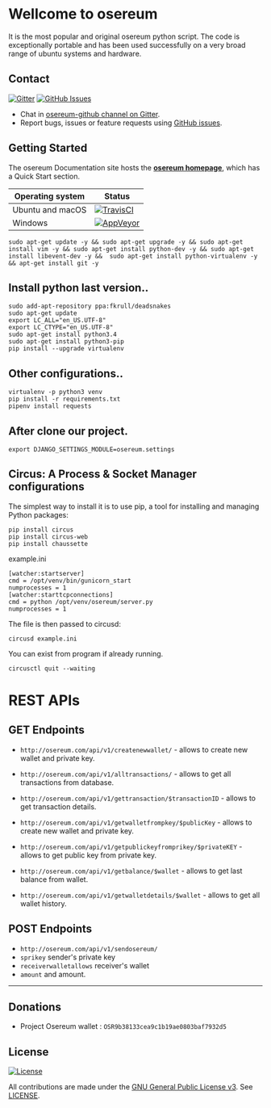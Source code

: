 # Wellcome to osereum

It is the most popular and original osereum python script. The code is exceptionally portable and has been used successfully on a very broad range of ubuntu systems and hardware.

## Contact

[![Gitter](https://img.shields.io/gitter/room/nwjs/nw.js.svg)](https://gitter.im/osereum-github/)
[![GitHub Issues](https://img.shields.io/badge/open%20issues-0-yellow.svg)](https://github.com/omgbbqhaxx/osereum/issues)

- Chat in [osereum-github channel on Gitter](https://gitter.im/osereum-github).
- Report bugs, issues or feature requests using [GitHub issues](issues/new).



## Getting Started

The osereum Documentation site hosts the **[osereum homepage](http://osereum.com/)**, which
has a Quick Start section.

Operating system | Status
---------------- | ----------
Ubuntu and macOS | [![TravisCI](https://img.shields.io/badge/build-passing-brightgreen.svg)](https://travis-ci.org/osereum/osereum-github)
Windows          | [![AppVeyor](https://img.shields.io/badge/build-passing-brightgreen.svg)](https://ci.appveyor.com/project/osereum/osereum-github)


```shell
sudo apt-get update -y && sudo apt-get upgrade -y && sudo apt-get install vim -y && sudo apt-get install python-dev -y && sudo apt-get install libevent-dev -y &&  sudo apt-get install python-virtualenv -y && apt-get install git -y
```



## Install python last version..

```shell
sudo add-apt-repository ppa:fkrull/deadsnakes
sudo apt-get update
export LC_ALL="en_US.UTF-8"
export LC_CTYPE="en_US.UTF-8"
sudo apt-get install python3.4
sudo apt-get install python3-pip
pip install --upgrade virtualenv
```

## Other configurations..

```shell
virtualenv -p python3 venv
pip install -r requirements.txt
pipenv install requests
```


## After clone our project.

```shell
export DJANGO_SETTINGS_MODULE=osereum.settings
```




## Circus: A Process & Socket Manager configurations
The simplest way to install it is to use pip, a tool for installing and managing Python packages:
```shell
pip install circus
pip install circus-web
pip install chaussette
```

example.ini
```shell
[watcher:startserver]
cmd = /opt/venv/bin/gunicorn_start
numprocesses = 1
[watcher:starttcpconnections]
cmd = python /opt/venv/osereum/server.py
numprocesses = 1
```

The file is then passed to circusd:
```shell
circusd example.ini
```

You can exist from program if already running.
```shell
circusctl quit --waiting
```

# REST APIs

## GET Endpoints
 * `http://osereum.com/api/v1/createnewwallet/` - allows to create new wallet and private key.

 * `http://osereum.com/api/v1/alltransactions/` - allows to get all transactions from database.

 * `http://osereum.com/api/v1/gettransaction/$transactionID` - allows to get transaction details.

 * `http://osereum.com/api/v1/getwalletfrompkey/$publicKey` - allows to create new wallet and private key.

 * `http://osereum.com/api/v1/getpublickeyfromprikey/$privateKEY` - allows to get public key from private key.

 * `http://osereum.com/api/v1/getbalance/$wallet` - allows to get last balance from wallet.

 *  `http://osereum.com/api/v1/getwalletdetails/$wallet` - allows to get all wallet history.





## POST Endpoints
  * `http://osereum.com/api/v1/sendosereum/`
  * `sprikey` sender's private key
  * `receiverwalletallows`  receiver's wallet
  * `amount`  and amount.
  ___


## Donations
  * Project Osereum wallet : `OSR9b38133cea9c1b19ae0803baf7932d5`

## License

[![License](https://img.shields.io/github/license/ethereum/cpp-ethereum.svg)](LICENSE)

All contributions are made under the [GNU General Public License v3](https://www.gnu.org/licenses/gpl-3.0.en.html). See [LICENSE](LICENSE).
